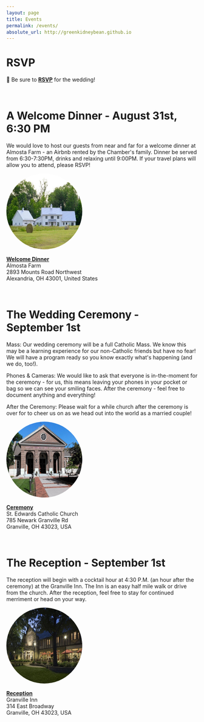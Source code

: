 ```yaml
---
layout: page
title: Events
permalink: /events/
absolute_url: http://greenkidneybean.github.io
---
```

# RSVP

:love_letter: Be sure to [**RSVP**](https://docs.google.com/forms/d/e/1FAIpQLSd_MzuuS82EDIATcF792774-Nrx1SGetv0fAx3lipBHtAOeoA/viewform?usp=sf_link) for the wedding!

<p><img src="{{ '/assets/banners/banner_3.png' | prepend:site.baseurl }}" alt="" /></p>

# A Welcome Dinner - August 31st, 6:30 PM

We would love to host our guests from near and far for a welcome dinner  at Almosta Farm - an Airbnb rented by the Chamber's family.  Dinner be served  from 6:30-7:30PM, drinks and relaxing until 9:00PM. If your travel plans will allow you to attend, please RSVP!

<a href="https://goo.gl/maps/SjZHjQVKSY42">
  <img class="centered-and-cropped" width="200" height="200" style="border-radius:50%" src="/assets/airbnb.jpeg">
</a>

[**Welcome Dinner**](https://goo.gl/maps/SjZHjQVKSY42)  
Almosta Farm  
2893 Mounts Road Northwest  
Alexandria, OH 43001, United States  

<p><img src="{{ '/assets/banners/banner_3.png' | prepend:site.baseurl }}" alt="" /></p>

# The Wedding Ceremony - September 1st

Mass: Our wedding ceremony will be a full Catholic Mass. We know this may be a learning experience for our non-Catholic friends but have no fear! We will have a program ready so you know exactly what's happening (and we do, too!).  

Phones & Cameras: We would like to ask that everyone is in-the-moment for the ceremony - for us, this means leaving your phones in your pocket or bag so we can see your smiling faces. After the ceremony - feel free to document anything and everything!  

After the Ceremony: Please wait for a while church after the ceremony is over for to cheer us on as we head out into the world as a married couple!  

<a href="https://goo.gl/maps/TBym3DFVSvT2">
  <img class="centered-and-cropped" width="200" height="200" style="border-radius:50%" src="/assets/st_edwards.jpg">
</a>

[**Ceremony**](https://goo.gl/maps/TBym3DFVSvT2)  
St. Edwards Catholic Church  
785 Newark Granville Rd  
Granville, OH 43023, USA  

<p><img src="{{ '/assets/banners/banner_3.png' | prepend:site.baseurl }}" alt="" /></p>

# The Reception - September 1st

The reception will begin with a cocktail hour at 4:30 P.M. (an hour after the ceremony) at the Granville Inn. The Inn is an easy half mile walk or drive from the church.  After the reception, feel free to stay for continued merriment or head on your way.

<a href="https://goo.gl/maps/cB3119F7HqL2">
  <img class="centered-and-cropped" width="200" height="200" style="border-radius:50%" src="/assets/granville_inn.jpeg">
</a>

[**Reception**](https://goo.gl/maps/cB3119F7HqL2)  
Granville Inn  
314 East Broadway  
Granville, OH 43023, USA  
